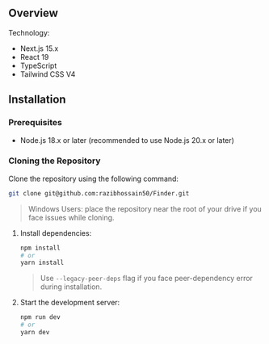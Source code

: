 ## Overview

Technology:

- Next.js 15.x
- React 19
- TypeScript
- Tailwind CSS V4


## Installation

### Prerequisites

- Node.js 18.x or later (recommended to use Node.js 20.x or later)

### Cloning the Repository
Clone the repository using the following command:

```bash
git clone git@github.com:razibhossain50/Finder.git
```

> Windows Users: place the repository near the root of your drive if you face issues while cloning.

1. Install dependencies:
    ```bash
    npm install
    # or
    yarn install
    ```
    > Use `--legacy-peer-deps` flag if you face peer-dependency error during installation.

2. Start the development server:
    ```bash
    npm run dev
    # or
    yarn dev
    ```